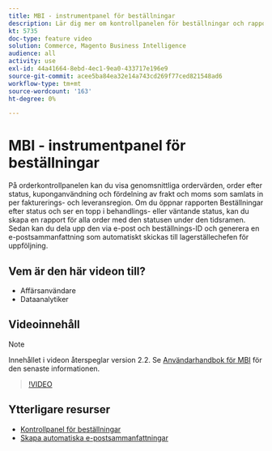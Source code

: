 ```yaml
---
title: MBI - instrumentpanel för beställningar
description: Lär dig mer om kontrollpanelen för beställningar och rapporter som gör det enkelt att hantera beställningar och produktförsäljning.
kt: 5735
doc-type: feature video
solution: Commerce, Magento Business Intelligence
audience: all
activity: use
exl-id: 44a41664-8ebd-4ec1-9ea0-433717e196e9
source-git-commit: acee5ba84ea32e14a743cd269f77ced821548ad6
workflow-type: tm+mt
source-wordcount: '163'
ht-degree: 0%

---
```


# MBI - instrumentpanel för beställningar

På orderkontrollpanelen kan du visa genomsnittliga ordervärden, order efter status, kuponganvändning och fördelning av frakt och moms som samlats in per fakturerings- och leveransregion. Om du öppnar rapporten Beställningar efter status och ser en topp i behandlings- eller väntande status, kan du skapa en rapport för alla order med den statusen under den tidsramen. Sedan kan du dela upp den via e-post och beställnings-ID och generera en e-postsammanfattning som automatiskt skickas till lagerställechefen för uppföljning.


## Vem är den här videon till?

- Affärsanvändare
- Dataanalytiker

## Videoinnehåll

>[!NOTE]
>
>Innehållet i videon återspeglar version 2.2. Se [Användarhandbok för MBI](https://docs.magento.com/mbi/) för den senaste informationen.

>[!VIDEO](https://video.tv.adobe.com/v/35989?quality=12&learn=on)

## Ytterligare resurser

- [Kontrollpanel för beställningar](https://docs.magento.com/mbi/data-user/dashboards/dashboards-pro.html#orders)
- [Skapa automatiska e-postsammanfattningar](https://docs.magento.com/mbi/data-user/export-data/email-summaries.html)
